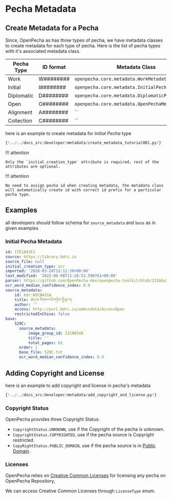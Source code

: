 # Pecha Metadata

## Create Metadata for a Pecha

Since, OpenPecha as has three types of pecha, we have metadata classes to create metadata for each type of pecha. Here is the list of pecha types with it's associated metadata class.

Pecha Type | ID format | Metadata Class
---|---|---
Work | W######## | `openpecha.core.metadata.WorkMetadata`
Initial | I######## | `openpecha.core.metadata.InitialPechaMetadata`
Diplomatic | D######## | `openpecha.core.metadata.DiplomaticPechaMetadata`
Open | O######## | `openpecha.core.metadata.OpenPechaMetadata`
Alignment | A######## | ``
Collection | C######## | ``

here is an example to create metadata for *Initial Pecha* type

```python
{!../../docs_src/developer/metadata/create_metadata_tutorial001.py!}
```

!!! attention

    Only the `initial_creation_type` attribute is required, rest of the attributes are optional.

!!! attention

    No need to assign pecha id when creating metadata, the metadata class will automatically create id with correct id prefix for a particular pecha type.

## Examples

all developers should follow schema for `source_metadata` and `base` as in given examples

### Initial Pecha Metadata

```yaml
id: I7E1A43F2
source: https://library.bdrc.io
source_file: null
initial_creation_type: ocr
imported: '2020-03-28T12:12:38+00:00'
last_modified: '2022-06-08T11:28:52.590761+00:00'
parser: https://github.com/OpenPecha-dev/openpecha-toolkit/blob/231bba39dd1ba393320de82d4d08a604aabe80fc/openpecha/formatters/google_orc.py
ocr_word_median_confidence_index: 0.9
source_metadata:
    id: bdr:W3CN4314
    title: ཚད་མ་རིགས་པའི་གཏེར་གྱི་རྩ་བ།
    author: ''
    access: http://purl.bdrc.io/admindata/AccessOpen
    restrictedInChina: false
base:
    529C:
      source_metadata:
          image_group_id: I3CN8548
          title: ''
          total_pages: 62
      order: 1
      base_file: 529C.txt
      ocr_word_median_confidence_index: 0.9
```

## Adding Copyright and License

here is an example to add copyright and license in pecha's metadata

```python
{!../../docs_src/developer/metadata/add_copyright_and_license.py!}
```

### Copyright Status

OpenPecha provides three Copyright Status:

- `CopyrightStatus.UNKNOWN`, use if the Copyright of the pecha is unknown.
- `CopyrightStatus.COPYRIGHTED`, use if the pecha source is Copyright restricted.
- `CopyRightStatus.PUBLIC_DOMAIN`, use if the pecha source is in [Public Domain](https://wiki.creativecommons.org/wiki/Public_domain).


### Licenses

OpenPecha relies on [Creative Common Licenses](https://creativecommons.org/licenses/) for licensing any pecha on OpenPecha Repository,

We can access Creative Common Licenses through `LicenseType` enum.
